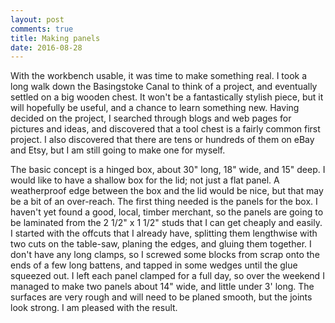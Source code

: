 ```yaml
---
layout: post
comments: true
title: Making panels 
date: 2016-08-28
---
```

With the workbench usable, it was time to make something real.  I took a long walk
down the Basingstoke Canal to think of a project, and eventually settled on a big
wooden chest.  It won't be a fantastically stylish piece, but it will hopefully be 
useful, and a chance to learn something new.  Having decided on the project, 
I searched through blogs and web pages for pictures and ideas, and discovered that 
a tool chest is a fairly common first project.  I also discovered that there are 
tens or hundreds of them on eBay and Etsy, but I am still going to make one for 
myself.

The basic concept is a hinged box, about 30" long, 18" wide, and 15" deep.  I would
like to have a shallow box for the lid; not just a flat panel.  A weatherproof edge
between the box and the lid would be nice, but that may be a bit of an over-reach.
The first thing needed is the panels for the box.  I haven't yet found a good, local,
timber merchant, so the panels are going to be laminated from the 2 1/2" x 1 1/2" 
studs that I can get cheaply and easily.  I started with the offcuts that I already
have, splitting them lengthwise with two cuts on the table-saw, planing the edges,
and gluing them together.  I don't have any long clamps, so I screwed some blocks
from scrap onto the ends of a few long battens, and tapped in some wedges until the 
glue squeezed out.  I left each panel clamped for a full day, so over the weekend I
managed to make two panels about 14" wide, and little under 3' long.  The surfaces 
are very rough and will need to be planed smooth, but the joints look strong.  I am 
pleased with the result.
